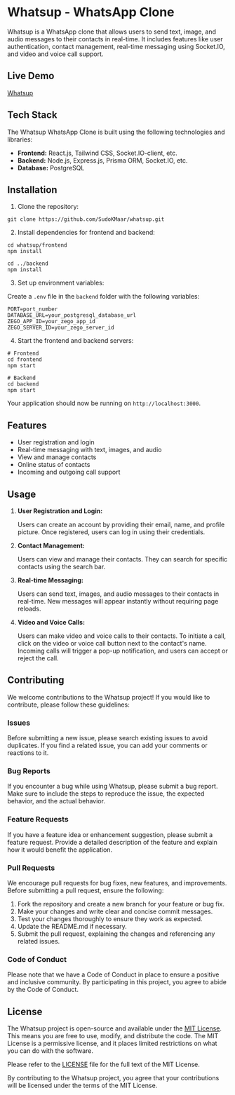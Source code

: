 # Whatsup - WhatsApp Clone

Whatsup is a WhatsApp clone that allows users to send text, image, and audio messages to their contacts in real-time. It includes features like user authentication, contact management, real-time messaging using Socket.IO, and video and voice call support.

## Live Demo

[Whatsup](https://whatsup-kmaar.vercel.app/)

## Tech Stack

The Whatsup WhatsApp Clone is built using the following technologies and libraries:

- **Frontend:** React.js, Tailwind CSS, Socket.IO-client, etc.
- **Backend:** Node.js, Express.js, Prisma ORM, Socket.IO, etc.
- **Database:** PostgreSQL

## Installation

1. Clone the repository:

```
git clone https://github.com/SudoKMaar/whatsup.git
```

2. Install dependencies for frontend and backend:

```
cd whatsup/frontend
npm install

cd ../backend
npm install
```

3. Set up environment variables:

Create a `.env` file in the `backend` folder with the following variables:

```
PORT=port_number
DATABASE_URL=your_postgresql_database_url
ZEGO_APP_ID=your_zego_app_id
ZEGO_SERVER_ID=your_zego_server_id
```

4. Start the frontend and backend servers:

```
# Frontend
cd frontend
npm start

# Backend
cd backend
npm start
```

Your application should now be running on `http://localhost:3000`.

## Features

- User registration and login
- Real-time messaging with text, images, and audio
- View and manage contacts
- Online status of contacts
- Incoming and outgoing call support

## Usage

1. **User Registration and Login:**

   Users can create an account by providing their email, name, and profile picture. Once registered, users can log in using their credentials.

2. **Contact Management:**

   Users can view and manage their contacts. They can search for specific contacts using the search bar.

3. **Real-time Messaging:**

   Users can send text, images, and audio messages to their contacts in real-time. New messages will appear instantly without requiring page reloads.

4. **Video and Voice Calls:**

   Users can make video and voice calls to their contacts. To initiate a call, click on the video or voice call button next to the contact's name. Incoming calls will trigger a pop-up notification, and users can accept or reject the call.

## Contributing

We welcome contributions to the Whatsup project! If you would like to contribute, please follow these guidelines:

### Issues

Before submitting a new issue, please search existing issues to avoid duplicates. If you find a related issue, you can add your comments or reactions to it.

### Bug Reports

If you encounter a bug while using Whatsup, please submit a bug report. Make sure to include the steps to reproduce the issue, the expected behavior, and the actual behavior.

### Feature Requests

If you have a feature idea or enhancement suggestion, please submit a feature request. Provide a detailed description of the feature and explain how it would benefit the application.

### Pull Requests

We encourage pull requests for bug fixes, new features, and improvements. Before submitting a pull request, ensure the following:

1. Fork the repository and create a new branch for your feature or bug fix.
2. Make your changes and write clear and concise commit messages.
3. Test your changes thoroughly to ensure they work as expected.
4. Update the README.md if necessary.
5. Submit the pull request, explaining the changes and referencing any related issues.

### Code of Conduct

Please note that we have a Code of Conduct in place to ensure a positive and inclusive community. By participating in this project, you agree to abide by the Code of Conduct.

## License

The Whatsup project is open-source and available under the [MIT License](https://opensource.org/licenses/MIT). This means you are free to use, modify, and distribute the code. The MIT License is a permissive license, and it places limited restrictions on what you can do with the software.

Please refer to the [LICENSE](/LICENSE) file for the full text of the MIT License.

By contributing to the Whatsup project, you agree that your contributions will be licensed under the terms of the MIT License.
